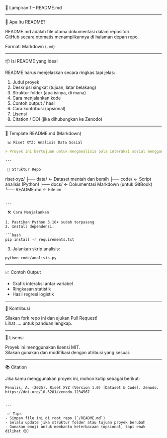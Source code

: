 

 📘 Lampiran 1 – README.md

---

 🧠 Apa Itu README?

README.md adalah file utama dokumentasi dalam repositori.  
GitHub secara otomatis menampilkannya di halaman depan repo.

Format: Markdown (`.md`)

---

 📦 Isi README yang Ideal

README harus menjelaskan secara ringkas tapi jelas:
1. Judul proyek
2. Deskripsi singkat (tujuan, latar belakang)
3. Struktur folder (apa isinya, di mana)
4. Cara menjalankan kode
5. Contoh output / hasil
6. Cara kontribusi (opsional)
7. Lisensi
8. Citation / DOI (jika dihubungkan ke Zenodo)

---

 📄 Template README.md (Markdown)

```markdown
 📊 Riset XYZ: Analisis Data Sosial

> Proyek ini bertujuan untuk menganalisis pola interaksi sosial menggunakan dataset survei nasional.

---

 📁 Struktur Repo

```
riset-xyz/
├── data/               ← Dataset mentah dan bersih
├── code/               ← Script analisis (Python)
├── docs/               ← Dokumentasi Markdown (untuk GitBook)
└── README.md           ← File ini
```

---

 🛠️ Cara Menjalankan

1. Pastikan Python 3.10+ sudah terpasang
2. Install dependensi:

```bash
pip install -r requirements.txt
```

3. Jalankan skrip analisis:

```bash
python code/analisis.py
```

---

 📈 Contoh Output

- Grafik interaksi antar variabel
- Ringkasan statistik
- Hasil regresi logistik

---

 🤝 Kontribusi

Silakan fork repo ini dan ajukan Pull Request!  
Lihat .... untuk panduan lengkap.

---

 🪪 Lisensi

Proyek ini menggunakan lisensi MIT.  
Silakan gunakan dan modifikasi dengan atribusi yang sesuai.

---

 📚 Citation

Jika kamu menggunakan proyek ini, mohon kutip sebagai berikut:

```
Penulis, A. (2025). Riset XYZ (Version 1.0) [Dataset & Code]. Zenodo. https://doi.org/10.5281/zenodo.1234567
```

```

---

 ✅ Tips
- Simpan file ini di root repo (`/README.md`)
- Selalu update jika struktur folder atau tujuan proyek berubah
- Gunakan emoji untuk membantu keterbacaan (opsional, tapi enak dilihat 😊)

